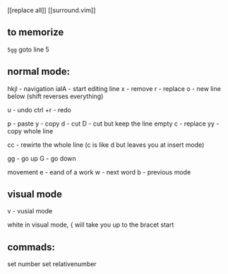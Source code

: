 [[replace all]]
[[surround.vim]]
## to memorize
`5gg` goto line 5


## normal mode:

hkjl - navigation
iaIA - start editing line
x - remove
r - replace
o - new line below
(shift reverses everything)

u - undo
ctrl +r - redo

p - paste
y - copy
d - cut
D - cut but keep the line empty
c - replace
yy - copy whole line

cc - rewirte the whole line
(c is like d but leaves you at insert mode)

gg - go up
G - go down

movement
e - eand of a work
w - next word
b - previous mode

## visual mode
v - vusial mode

white in visual mode, { will take you up to the bracet start





## commads:
set number
set relativenumber

